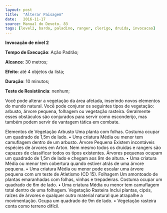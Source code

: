 ```yaml
---
layout: post
title:  "Alterar Paisagem"
date:   2016-11-17
source: Manual do Devoto. 83
tags: [level2, bardo, paladino, ranger, clerigo, druida, invocacao]
---
```


**Invocação de nível 2**

**Tempo de Execução**: Ação Padrão;

**Alcance**: 30 metros;

**Efeito**: até 4 objetos da lista;

**Duração**: 10 minutos;

**Teste de Resistência**: nenhum;

Você pode alterar a vegetação da 
área afetada, inserindo novos elementos 
do mundo natural. Você pode conjurar 
os seguintes tipos de vegetação: arbusto, 
árvore pequena, folhagem ou vegetação 
rasteira. Geralmente esses obstáculos são 
conjurados para servir como esconderijo, mas também podem servir de vantagem tática em combate. 

Elementos de Vegetação
Arbusto
Uma planta com folhas. Costuma ocupar um quadrado de 1,5m de lado.
• Uma criatura Média ou menor tem camuflagem dentro de um arbusto.
Árvore Pequena
Existem incontáveis espécies de árvores em Arton. Nem mesmo todos os 
druidas e rangers são capazes de classificar todos os tipos existentes. Árvores 
pequenas ocupam um quadrado de 1,5m de lado e chegam aos 9m de altura.
• Uma criatura Média ou menor tem cobertura quando estiver atrás de 
uma árvore pequena.
• Uma criatura Média ou menor pode escalar uma árvore pequena com 
um teste de Atletismo (CD 15).
Folhagem
Um amontoado de plantas emaranhadas com folhas, vinhas e trepadeiras. 
Costuma ocupar um quadrado de 6m de lado. 
• Uma criatura Média ou menor tem camuflagem total dentro de uma 
folhagem.
Vegetação Rasteira
Inclui plantas, cipós, raízes de árvores e qualquer outro material natural 
que atrapalhe a movimentação. Ocupa um quadrado de 9m de lado.
• Vegetação rasteira conta como terreno difícil.